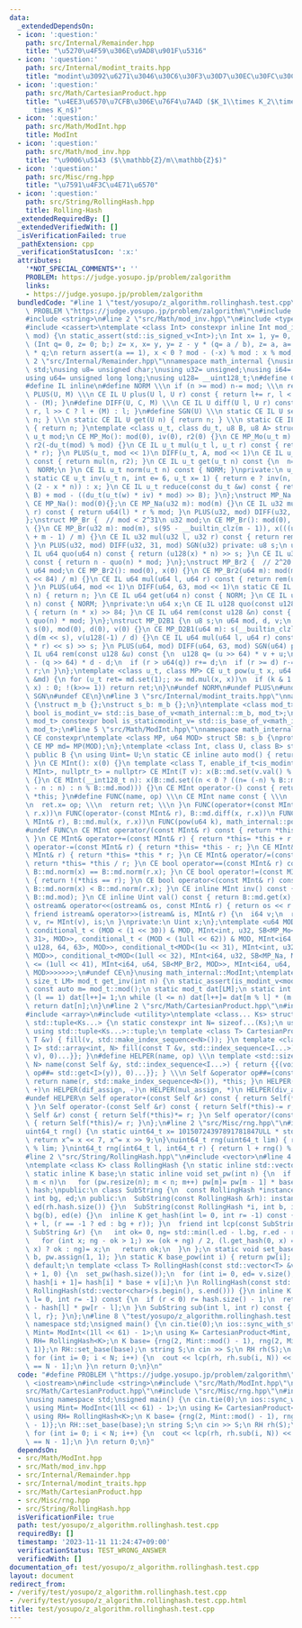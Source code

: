 ```yaml
---
data:
  _extendedDependsOn:
  - icon: ':question:'
    path: src/Internal/Remainder.hpp
    title: "\u5270\u4F59\u306E\u9AD8\u901F\u5316"
  - icon: ':question:'
    path: src/Internal/modint_traits.hpp
    title: "modint\u3092\u6271\u3046\u30C6\u30F3\u30D7\u30EC\u30FC\u30C8"
  - icon: ':question:'
    path: src/Math/CartesianProduct.hpp
    title: "\u4EE3\u6570\u7CFB\u306E\u76F4\u7A4D ($K_1\\times K_2\\times\\cdots\\\
      times K_n$)"
  - icon: ':question:'
    path: src/Math/ModInt.hpp
    title: ModInt
  - icon: ':question:'
    path: src/Math/mod_inv.hpp
    title: "\u9006\u5143 ($\\mathbb{Z}/m\\mathbb{Z}$)"
  - icon: ':question:'
    path: src/Misc/rng.hpp
    title: "\u7591\u4F3C\u4E71\u6570"
  - icon: ':question:'
    path: src/String/RollingHash.hpp
    title: Rolling-Hash
  _extendedRequiredBy: []
  _extendedVerifiedWith: []
  _isVerificationFailed: true
  _pathExtension: cpp
  _verificationStatusIcon: ':x:'
  attributes:
    '*NOT_SPECIAL_COMMENTS*': ''
    PROBLEM: https://judge.yosupo.jp/problem/zalgorithm
    links:
    - https://judge.yosupo.jp/problem/zalgorithm
  bundledCode: "#line 1 \"test/yosupo/z_algorithm.rollinghash.test.cpp\"\n#define\
    \ PROBLEM \"https://judge.yosupo.jp/problem/zalgorithm\"\n#include <iostream>\n\
    #include <string>\n#line 2 \"src/Math/mod_inv.hpp\"\n#include <type_traits>\n\
    #include <cassert>\ntemplate <class Int> constexpr inline Int mod_inv(Int a, Int\
    \ mod) {\n static_assert(std::is_signed_v<Int>);\n Int x= 1, y= 0, b= mod;\n for\
    \ (Int q= 0, z= 0; b;) z= x, x= y, y= z - y * (q= a / b), z= a, a= b, b= z - b\
    \ * q;\n return assert(a == 1), x < 0 ? mod - (-x) % mod : x % mod;\n}\n#line\
    \ 2 \"src/Internal/Remainder.hpp\"\nnamespace math_internal {\nusing namespace\
    \ std;\nusing u8= unsigned char;\nusing u32= unsigned;\nusing i64= long long;\n\
    using u64= unsigned long long;\nusing u128= __uint128_t;\n#define CE constexpr\n\
    #define IL inline\n#define NORM \\\n if (n >= mod) n-= mod; \\\n return n\n#define\
    \ PLUS(U, M) \\\n CE IL U plus(U l, U r) const { return l+= r, l < (M) ? l : l\
    \ - (M); }\n#define DIFF(U, C, M) \\\n CE IL U diff(U l, U r) const { return l-=\
    \ r, l >> C ? l + (M) : l; }\n#define SGN(U) \\\n static CE IL U set(U n) { return\
    \ n; } \\\n static CE IL U get(U n) { return n; } \\\n static CE IL U norm(U n)\
    \ { return n; }\ntemplate <class u_t, class du_t, u8 B, u8 A> struct MP_Mo {\n\
    \ u_t mod;\n CE MP_Mo(): mod(0), iv(0), r2(0) {}\n CE MP_Mo(u_t m): mod(m), iv(inv(m)),\
    \ r2(-du_t(mod) % mod) {}\n CE IL u_t mul(u_t l, u_t r) const { return reduce(du_t(l)\
    \ * r); }\n PLUS(u_t, mod << 1)\n DIFF(u_t, A, mod << 1)\n CE IL u_t set(u_t n)\
    \ const { return mul(n, r2); }\n CE IL u_t get(u_t n) const {\n  n= reduce(n);\n\
    \  NORM;\n }\n CE IL u_t norm(u_t n) const { NORM; }\nprivate:\n u_t iv, r2;\n\
    \ static CE u_t inv(u_t n, int e= 6, u_t x= 1) { return e ? inv(n, e - 1, x *\
    \ (2 - x * n)) : x; }\n CE IL u_t reduce(const du_t &w) const { return u_t(w >>\
    \ B) + mod - ((du_t(u_t(w) * iv) * mod) >> B); }\n};\nstruct MP_Na {\n u32 mod;\n\
    \ CE MP_Na(): mod(0){};\n CE MP_Na(u32 m): mod(m) {}\n CE IL u32 mul(u32 l, u32\
    \ r) const { return u64(l) * r % mod; }\n PLUS(u32, mod) DIFF(u32, 31, mod) SGN(u32)\n\
    };\nstruct MP_Br {  // mod < 2^31\n u32 mod;\n CE MP_Br(): mod(0), s(0), x(0)\
    \ {}\n CE MP_Br(u32 m): mod(m), s(95 - __builtin_clz(m - 1)), x(((u128(1) << s)\
    \ + m - 1) / m) {}\n CE IL u32 mul(u32 l, u32 r) const { return rem(u64(l) * r);\
    \ }\n PLUS(u32, mod) DIFF(u32, 31, mod) SGN(u32) private: u8 s;\n u64 x;\n CE\
    \ IL u64 quo(u64 n) const { return (u128(x) * n) >> s; }\n CE IL u32 rem(u64 n)\
    \ const { return n - quo(n) * mod; }\n};\nstruct MP_Br2 {  // 2^20 < mod <= 2^41\n\
    \ u64 mod;\n CE MP_Br2(): mod(0), x(0) {}\n CE MP_Br2(u64 m): mod(m), x((u128(1)\
    \ << 84) / m) {}\n CE IL u64 mul(u64 l, u64 r) const { return rem(u128(l) * r);\
    \ }\n PLUS(u64, mod << 1)\n DIFF(u64, 63, mod << 1)\n static CE IL u64 set(u64\
    \ n) { return n; }\n CE IL u64 get(u64 n) const { NORM; }\n CE IL u64 norm(u64\
    \ n) const { NORM; }\nprivate:\n u64 x;\n CE IL u128 quo(const u128 &n) const\
    \ { return (n * x) >> 84; }\n CE IL u64 rem(const u128 &n) const { return n -\
    \ quo(n) * mod; }\n};\nstruct MP_D2B1 {\n u8 s;\n u64 mod, d, v;\n CE MP_D2B1():\
    \ s(0), mod(0), d(0), v(0) {}\n CE MP_D2B1(u64 m): s(__builtin_clzll(m)), mod(m),\
    \ d(m << s), v(u128(-1) / d) {}\n CE IL u64 mul(u64 l, u64 r) const { return rem((u128(l)\
    \ * r) << s) >> s; }\n PLUS(u64, mod) DIFF(u64, 63, mod) SGN(u64) private: CE\
    \ IL u64 rem(const u128 &u) const {\n  u128 q= (u >> 64) * v + u;\n  u64 r= u64(u)\
    \ - (q >> 64) * d - d;\n  if (r > u64(q)) r+= d;\n  if (r >= d) r-= d;\n  return\
    \ r;\n }\n};\ntemplate <class u_t, class MP> CE u_t pow(u_t x, u64 k, const MP\
    \ &md) {\n for (u_t ret= md.set(1);; x= md.mul(x, x))\n  if (k & 1 ? ret= md.mul(ret,\
    \ x) : 0; !(k>>= 1)) return ret;\n}\n#undef NORM\n#undef PLUS\n#undef DIFF\n#undef\
    \ SGN\n#undef CE\n}\n#line 3 \"src/Internal/modint_traits.hpp\"\nnamespace math_internal\
    \ {\nstruct m_b {};\nstruct s_b: m_b {};\n}\ntemplate <class mod_t> constexpr\
    \ bool is_modint_v= std::is_base_of_v<math_internal::m_b, mod_t>;\ntemplate <class\
    \ mod_t> constexpr bool is_staticmodint_v= std::is_base_of_v<math_internal::s_b,\
    \ mod_t>;\n#line 5 \"src/Math/ModInt.hpp\"\nnamespace math_internal {\n#define\
    \ CE constexpr\ntemplate <class MP, u64 MOD> struct SB: s_b {\nprotected:\n static\
    \ CE MP md= MP(MOD);\n};\ntemplate <class Int, class U, class B> struct MInt:\
    \ public B {\n using Uint= U;\n static CE inline auto mod() { return B::md.mod;\
    \ }\n CE MInt(): x(0) {}\n template <class T, enable_if_t<is_modint_v<T> && !is_same_v<T,\
    \ MInt>, nullptr_t> = nullptr> CE MInt(T v): x(B::md.set(v.val() % B::md.mod))\
    \ {}\n CE MInt(__int128_t n): x(B::md.set((n < 0 ? ((n= (-n) % B::md.mod) ? B::md.mod\
    \ - n : n) : n % B::md.mod))) {}\n CE MInt operator-() const { return MInt() -\
    \ *this; }\n#define FUNC(name, op) \\\n CE MInt name const { \\\n  MInt ret; \\\
    \n  ret.x= op; \\\n  return ret; \\\n }\n FUNC(operator+(const MInt& r), B::md.plus(x,\
    \ r.x))\n FUNC(operator-(const MInt& r), B::md.diff(x, r.x))\n FUNC(operator*(const\
    \ MInt& r), B::md.mul(x, r.x))\n FUNC(pow(u64 k), math_internal::pow(x, k, B::md))\n\
    #undef FUNC\n CE MInt operator/(const MInt& r) const { return *this * r.inv();\
    \ }\n CE MInt& operator+=(const MInt& r) { return *this= *this + r; }\n CE MInt&\
    \ operator-=(const MInt& r) { return *this= *this - r; }\n CE MInt& operator*=(const\
    \ MInt& r) { return *this= *this * r; }\n CE MInt& operator/=(const MInt& r) {\
    \ return *this= *this / r; }\n CE bool operator==(const MInt& r) const { return\
    \ B::md.norm(x) == B::md.norm(r.x); }\n CE bool operator!=(const MInt& r) const\
    \ { return !(*this == r); }\n CE bool operator<(const MInt& r) const { return\
    \ B::md.norm(x) < B::md.norm(r.x); }\n CE inline MInt inv() const { return mod_inv<Int>(val(),\
    \ B::md.mod); }\n CE inline Uint val() const { return B::md.get(x); }\n friend\
    \ ostream& operator<<(ostream& os, const MInt& r) { return os << r.val(); }\n\
    \ friend istream& operator>>(istream& is, MInt& r) {\n  i64 v;\n  return is >>\
    \ v, r= MInt(v), is;\n }\nprivate:\n Uint x;\n};\ntemplate <u64 MOD> using ModInt=\
    \ conditional_t < (MOD < (1 << 30)) & MOD, MInt<int, u32, SB<MP_Mo<u32, u64, 32,\
    \ 31>, MOD>>, conditional_t < (MOD < (1ull << 62)) & MOD, MInt<i64, u64, SB<MP_Mo<u64,\
    \ u128, 64, 63>, MOD>>, conditional_t<MOD<(1u << 31), MInt<int, u32, SB<MP_Na,\
    \ MOD>>, conditional_t<MOD<(1ull << 32), MInt<i64, u32, SB<MP_Na, MOD>>, conditional_t<MOD\
    \ <= (1ull << 41), MInt<i64, u64, SB<MP_Br2, MOD>>, MInt<i64, u64, SB<MP_D2B1,\
    \ MOD>>>>>>>;\n#undef CE\n}\nusing math_internal::ModInt;\ntemplate <class mod_t,\
    \ size_t LM> mod_t get_inv(int n) {\n static_assert(is_modint_v<mod_t>);\n static\
    \ const auto m= mod_t::mod();\n static mod_t dat[LM];\n static int l= 1;\n if\
    \ (l == 1) dat[l++]= 1;\n while (l <= n) dat[l++]= dat[m % l] * (m - m / l);\n\
    \ return dat[n];\n}\n#line 2 \"src/Math/CartesianProduct.hpp\"\n#include <tuple>\n\
    #include <array>\n#include <utility>\ntemplate <class... Ks> struct CartesianProduct:\
    \ std::tuple<Ks...> {\n static constexpr int N= sizeof...(Ks);\n using Self= CartesianProduct;\n\
    \ using std::tuple<Ks...>::tuple;\n template <class T> CartesianProduct(const\
    \ T &v) { fill(v, std::make_index_sequence<N>()); }\n template <class T, std::size_t...\
    \ I> std::array<int, N> fill(const T &v, std::index_sequence<I...>) { return {{(void(std::get<I>(*this)=\
    \ v), 0)...}}; }\n#define HELPER(name, op) \\\n template <std::size_t... I> std::array<int,\
    \ N> name(const Self &y, std::index_sequence<I...>) { return {{(void(std::get<I>(*this)\
    \ op##= std::get<I>(y)), 0)...}}; } \\\n Self &operator op##=(const Self &r) {\
    \ return name(r, std::make_index_sequence<N>()), *this; }\n HELPER(add_assign,\
    \ +)\n HELPER(dif_assign, -)\n HELPER(mul_assign, *)\n HELPER(div_assign, /)\n\
    #undef HELPER\n Self operator+(const Self &r) const { return Self(*this)+= r;\
    \ }\n Self operator-(const Self &r) const { return Self(*this)-= r; }\n Self operator*(const\
    \ Self &r) const { return Self(*this)*= r; }\n Self operator/(const Self &r) const\
    \ { return Self(*this)/= r; }\n};\n#line 2 \"src/Misc/rng.hpp\"\n#include <random>\n\
    uint64_t rng() {\n static uint64_t x= 10150724397891781847ULL * std::random_device{}();\n\
    \ return x^= x << 7, x^= x >> 9;\n}\nuint64_t rng(uint64_t lim) { return rng()\
    \ % lim; }\nint64_t rng(int64_t l, int64_t r) { return l + rng() % (r - l); }\n\
    #line 2 \"src/String/RollingHash.hpp\"\n#include <vector>\n#line 4 \"src/String/RollingHash.hpp\"\
    \ntemplate <class K> class RollingHash {\n static inline std::vector<K> pw;\n\
    \ static inline K base;\n static inline void set_pw(int n) {\n  if (int m= pw.size();\
    \ m < n)\n   for (pw.resize(n); m < n; m++) pw[m]= pw[m - 1] * base;\n }\n std::vector<K>\
    \ hash;\npublic:\n class SubString {\n  const RollingHash *instance;\n  const\
    \ int bg, ed;\n public:\n  SubString(const RollingHash &rh): instance(&rh), bg(0),\
    \ ed(rh.hash.size()) {}\n  SubString(const RollingHash *i, int b, int e): instance(i),\
    \ bg(b), ed(e) {}\n  inline K get_hash(int l= 0, int r= -1) const { return instance->get_hash(bg\
    \ + l, (r == -1 ? ed : bg + r)); }\n  friend int lcp(const SubString &l, const\
    \ SubString &r) {\n   int ok= 0, ng= std::min(l.ed - l.bg, r.ed - r.bg) + 1;\n\
    \   for (int x; ng - ok > 1;) x= (ok + ng) / 2, (l.get_hash(0, x) == r.get_hash(0,\
    \ x) ? ok : ng)= x;\n   return ok;\n  }\n };\n static void set_base(K b) { base=\
    \ b, pw.assign(1, 1); }\n static K base_pow(int i) { return pw[i]; }\n RollingHash()=\
    \ default;\n template <class T> RollingHash(const std::vector<T> &v): hash(v.size()\
    \ + 1, 0) {\n  set_pw(hash.size());\n  for (int i= 0, ed= v.size(); i < ed; i++)\
    \ hash[i + 1]= hash[i] * base + v[i];\n }\n RollingHash(const std::string &s):\
    \ RollingHash(std::vector<char>(s.begin(), s.end())) {}\n inline K get_hash(int\
    \ l= 0, int r= -1) const {\n  if (r < 0) r= hash.size() - 1;\n  return hash[r]\
    \ - hash[l] * pw[r - l];\n }\n SubString sub(int l, int r) const { return SubString{this,\
    \ l, r}; }\n};\n#line 8 \"test/yosupo/z_algorithm.rollinghash.test.cpp\"\nusing\
    \ namespace std;\nsigned main() {\n cin.tie(0);\n ios::sync_with_stdio(0);\n using\
    \ Mint= ModInt<(1ll << 61) - 1>;\n using K= CartesianProduct<Mint, Mint>;\n using\
    \ RH= RollingHash<K>;\n K base= {rng(2, Mint::mod() - 1), rng(2, Mint::mod() -\
    \ 1)};\n RH::set_base(base);\n string S;\n cin >> S;\n RH rh(S);\n int N= S.length();\n\
    \ for (int i= 0; i < N; i++) {\n  cout << lcp(rh, rh.sub(i, N)) << \" \\n\"[i\
    \ == N - 1];\n }\n return 0;\n}\n"
  code: "#define PROBLEM \"https://judge.yosupo.jp/problem/zalgorithm\"\n#include\
    \ <iostream>\n#include <string>\n#include \"src/Math/ModInt.hpp\"\n#include \"\
    src/Math/CartesianProduct.hpp\"\n#include \"src/Misc/rng.hpp\"\n#include \"src/String/RollingHash.hpp\"\
    \nusing namespace std;\nsigned main() {\n cin.tie(0);\n ios::sync_with_stdio(0);\n\
    \ using Mint= ModInt<(1ll << 61) - 1>;\n using K= CartesianProduct<Mint, Mint>;\n\
    \ using RH= RollingHash<K>;\n K base= {rng(2, Mint::mod() - 1), rng(2, Mint::mod()\
    \ - 1)};\n RH::set_base(base);\n string S;\n cin >> S;\n RH rh(S);\n int N= S.length();\n\
    \ for (int i= 0; i < N; i++) {\n  cout << lcp(rh, rh.sub(i, N)) << \" \\n\"[i\
    \ == N - 1];\n }\n return 0;\n}"
  dependsOn:
  - src/Math/ModInt.hpp
  - src/Math/mod_inv.hpp
  - src/Internal/Remainder.hpp
  - src/Internal/modint_traits.hpp
  - src/Math/CartesianProduct.hpp
  - src/Misc/rng.hpp
  - src/String/RollingHash.hpp
  isVerificationFile: true
  path: test/yosupo/z_algorithm.rollinghash.test.cpp
  requiredBy: []
  timestamp: '2023-11-11 11:24:47+09:00'
  verificationStatus: TEST_WRONG_ANSWER
  verifiedWith: []
documentation_of: test/yosupo/z_algorithm.rollinghash.test.cpp
layout: document
redirect_from:
- /verify/test/yosupo/z_algorithm.rollinghash.test.cpp
- /verify/test/yosupo/z_algorithm.rollinghash.test.cpp.html
title: test/yosupo/z_algorithm.rollinghash.test.cpp
---
```

